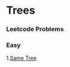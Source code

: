# Trees

### Leetcode Problems

### Easy
1.[Same Tree](https://leetcode.com/problems/same-tree/description/)
